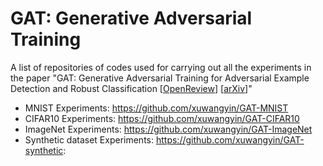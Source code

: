 # GAT: Generative Adversarial Training

A list of repositories of codes used for carrying out all the experiments in the paper "GAT: Generative Adversarial Training for Adversarial Example Detection and Robust Classification [[OpenReview](https://openreview.net/forum?id=SJeQEp4YDH)] [[arXiv](https://arxiv.org/abs/1905.11475)]"

- MNIST Experiments: https://github.com/xuwangyin/GAT-MNIST
- CIFAR10 Experiments: https://github.com/xuwangyin/GAT-CIFAR10
- ImageNet Experiments: https://github.com/xuwangyin/GAT-ImageNet
- Synthetic dataset Experiments: https://github.com/xuwangyin/GAT-synthetic: 

